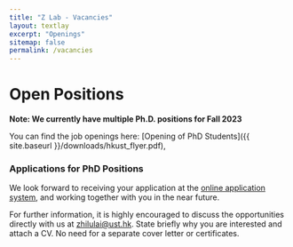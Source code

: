 ```yaml
---
title: "Z Lab - Vacancies"
layout: textlay
excerpt: "Openings"
sitemap: false
permalink: /vacancies
---
```


# Open Positions

**Note: We currently have multiple Ph.D. positions for Fall 2023**

<!-- We are always looking for new group members with passion, talent, and grit! -->

You can find the job openings here:
[Opening of PhD Students]({{ site.baseurl }}/downloads/hkust_flyer.pdf),


### Applications for PhD Positions

We look forward to receiving your application at the [online application system](https://fytgs.hkust.edu.hk/admissions/Admission-to-Guangzhou-Campus/submitting-an-application/online-application-gz), and working together with you in
the near future.

For further information, it is highly encouraged to discuss the opportunities directly with us at [zhilulai@ust.hk](mailto:zhilulai@ust.hk). State briefly why you are interested and attach a CV. No need for a separate cover letter or certificates.

<!-- ### Applications for Postdoc Positions -->
